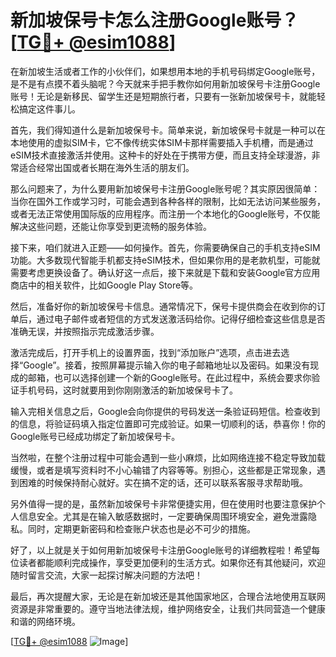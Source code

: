 # 新加坡保号卡怎么注册Google账号？[[TG💪+ @esim1088](https://t.me/s/esim1088)]

在新加坡生活或者工作的小伙伴们，如果想用本地的手机号码绑定Google账号，是不是有点摸不着头脑呢？今天就来手把手教你如何用新加坡保号卡注册Google账号！无论是新移民、留学生还是短期旅行者，只要有一张新加坡保号卡，就能轻松搞定这件事儿。

首先，我们得知道什么是新加坡保号卡。简单来说，新加坡保号卡就是一种可以在本地使用的虚拟SIM卡，它不像传统实体SIM卡那样需要插入手机槽，而是通过eSIM技术直接激活并使用。这种卡的好处在于携带方便，而且支持全球漫游，非常适合经常出国或者长期在海外生活的朋友们。

那么问题来了，为什么要用新加坡保号卡注册Google账号呢？其实原因很简单：当你在国外工作或学习时，可能会遇到各种各样的限制，比如无法访问某些服务，或者无法正常使用国际版的应用程序。而注册一个本地化的Google账号，不仅能解决这些问题，还能让你享受到更流畅的服务体验。

接下来，咱们就进入正题——如何操作。首先，你需要确保自己的手机支持eSIM功能。大多数现代智能手机都支持eSIM技术，但如果你用的是老款机型，可能就需要考虑更换设备了。确认好这一点后，接下来就是下载和安装Google官方应用商店中的相关软件，比如Google Play Store等。

然后，准备好你的新加坡保号卡信息。通常情况下，保号卡提供商会在收到你的订单后，通过电子邮件或者短信的方式发送激活码给你。记得仔细检查这些信息是否准确无误，并按照指示完成激活步骤。

激活完成后，打开手机上的设置界面，找到“添加账户”选项，点击进去选择“Google”。接着，按照屏幕提示输入你的电子邮箱地址以及密码。如果没有现成的邮箱，也可以选择创建一个新的Google账号。在此过程中，系统会要求你验证手机号码，这时就要用到你刚刚激活的新加坡保号卡了。

输入完相关信息之后，Google会向你提供的号码发送一条验证码短信。检查收到的信息，将验证码填入指定位置即可完成验证。如果一切顺利的话，恭喜你！你的Google账号已经成功绑定了新加坡保号卡。

当然啦，在整个注册过程中可能会遇到一些小麻烦，比如网络连接不稳定导致加载缓慢，或者是填写资料时不小心输错了内容等等。别担心，这些都是正常现象，遇到困难的时候保持耐心就好。实在搞不定的话，还可以联系客服寻求帮助哦。

另外值得一提的是，虽然新加坡保号卡非常便捷实用，但在使用时也要注意保护个人信息安全。尤其是在输入敏感数据时，一定要确保周围环境安全，避免泄露隐私。同时，定期更新密码和检查账户状态也是必不可少的措施。

好了，以上就是关于如何用新加坡保号卡注册Google账号的详细教程啦！希望每位读者都能顺利完成操作，享受更加便利的生活方式。如果你还有其他疑问，欢迎随时留言交流，大家一起探讨解决问题的方法吧！

最后，再次提醒大家，无论是在新加坡还是其他国家地区，合理合法地使用互联网资源是非常重要的。遵守当地法律法规，维护网络安全，让我们共同营造一个健康和谐的网络环境。

[[TG💪+ @esim1088](https://t.me/s/esim1088) ![Image](https://i.postimg.cc/4NQfJmqS/Snipaste-2025-05-13-00-14-12.png)]